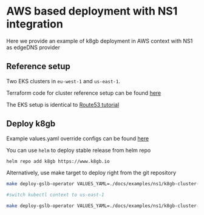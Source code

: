 # AWS based deployment with NS1 integration

Here we provide an example of k8gb deployment in AWS context with NS1 as edgeDNS provider

## Reference setup

Two EKS clusters in `eu-west-1` and `us-east-1`.

Terraform code for cluster reference setup can be found [here](https://github.com/AbsaOSS/k8gb/tree/master/docs/examples/route53)

The EKS setup is identical to [Route53 tutorial](/docs/deploy_route53.md)

## Deploy k8gb

Example values.yaml override configs can be found [here](https://github.com/AbsaOSS/k8gb/tree/master/docs/examples/ns1/)

You can use `helm` to deploy stable release from helm repo

```sh
helm repo add k8gb https://www.k8gb.io
```

Alternatively, use make target to deploy right from the git repository

```sh
make deploy-gslb-operator VALUES_YAML=./docs/examples/ns1/k8gb-cluster-ns1-eu-west-1.yaml

#switch kubectl context to us-east-1

make deploy-gslb-operator VALUES_YAML=./docs/examples/ns1/k8gb-cluster-ns1-us-east-1.yaml
```

